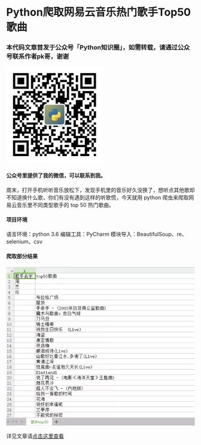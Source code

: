 # Python爬取网易云音乐热门歌手Top50歌曲

### 本代码文章首发于公众号「Python知识圈」，如需转载，请通过公众号联系作者pk哥，谢谢

![公众号](https://github.com/Brucepk/pk.github.io/blob/master/gzh.jpg)

#### 公众号里提供了我的微信，可以联系到我。

周末，打开手机听听音乐放松下，发现手机里的音乐好久没换了，想听点其他歌却不知道换什么歌，你们有没有遇到这样的听歌慌，今天就用 python 爬虫来爬取网易云音乐里不同类型歌手的 top 50 热门歌曲。

#### 项目环境
语言环境：python 3.6
编辑工具：PyCharm
模块导入：BeautifulSoup、re、selenium、csv

#### 爬取部分结果


![](https://github.com/Brucepk/pk.github.io/blob/master/ms.jpg)

详见文章请[点击这里查看](https://mp.weixin.qq.com/s?__biz=MzU4NjUxMDk5Mg==&mid=2247483878&idx=1&sn=50ae9f617ff18b06f2aea553b5fc2c50&chksm=fdfb6619ca8cef0f919e46bdbdf3c2b3f28f2b7c4d49e6d205c725adabc7fd18d44fe88d772e&token=1092009955&lang=zh_CN#rd)

